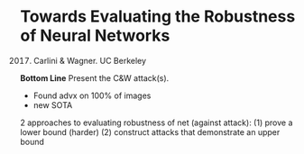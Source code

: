 # Towards Evaluating the Robustness of Neural Networks

2017. Carlini & Wagner. UC Berkeley 

**Bottom Line** Present the C&W attack(s).
- Found advx on 100% of images
- new SOTA

2 approaches to evaluating robustness of net (against attack):
(1) prove a lower bound (harder)
(2) construct attacks that demonstrate an upper bound
<!--stackedit_data:
eyJoaXN0b3J5IjpbMTExNDk0OTA4MCwtMjQwNDY3MTc1XX0=
-->